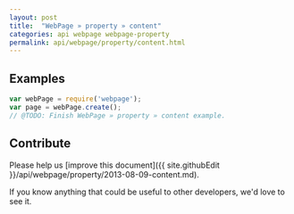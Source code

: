 ```yaml
---
layout: post
title:  "WebPage » property » content"
categories: api webpage webpage-property
permalink: api/webpage/property/content.html
---
```


## Examples

```javascript
var webPage = require('webpage');
var page = webPage.create();
// @TODO: Finish WebPage » property » content example.
```

## Contribute

Please help us [improve this document]({{ site.githubEdit }}/api/webpage/property/2013-08-09-content.md).

If you know anything that could be useful to other developers, we'd love to see it.


